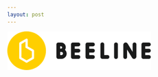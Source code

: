 ```yaml
---
layout: post
---
```


![beeline](images/nav_img/beeline/logo.png)

<!--
    0. logo
    1. panel
    2. features
    3. installation
    4. app view
    -->